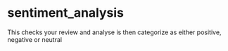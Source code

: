 # sentiment_analysis
This checks your review and analyse is then categorize as either positive, negative or neutral
